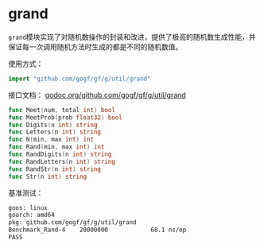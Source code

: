 # grand

`grand`模块实现了对随机数操作的封装和改进，提供了极高的随机数生成性能，并保证每一次调用随机方法时生成的都是不同的随机数值。

使用方式：
```go
import "github.com/gogf/gf/g/util/grand"
```

接口文档： [godoc.org/github.com/gogf/gf/g/util/grand](https://godoc.org/github.com/gogf/gf/g/util/grand)
```go
func Meet(num, total int) bool
func MeetProb(prob float32) bool
func Digits(n int) string
func Letters(n int) string
func N(min, max int) int
func Rand(min, max int) int
func RandDigits(n int) string
func RandLetters(n int) string
func RandStr(n int) string
func Str(n int) string
```

基准测试：
```html
goos: linux
goarch: amd64
pkg: github.com/gogf/gf/g/util/grand
Benchmark_Rand-4   	20000000	        68.1 ns/op
PASS
```